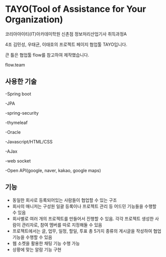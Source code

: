 # TAYO(Tool of Assistance for Your Organization)
코리아아이티(IT)아카데미학원 신촌점 정보처리산업기사 취득과정A 

4조 김민성, 우태균, 이태호의 프로젝트 페이지 협업툴 TAYO입니다.


큰 틀은 협업툴 flow를 참고하여 제작했습니다.

flow.team

## 사용한 기술
-Spring boot

-JPA

-spring-security

-thymeleaf

-Oracle

-Javascript/HTML/CSS

-AJax

-web socket

-Open API(google, naver, kakao, google maps)


## 기능
- 동일한 회사로 등록되어있는 사람들이 협업할 수 있는 구조
- 회사의 매니저는 구성원 일괄 등록이나 프로젝트 관리 등 어드민 기능들을 수행할 수 있음
- 회사별로 여러 개의 프로젝트를 만들어서 진행할 수 있음. 각각 프로젝트 생성한 사람이 관리자로, 참여 멤버를 따로 지정해둘 수 있음
- 프로젝트에서는 글, 업무, 일정, 할일, 투표 총 5가지 종류의 게시글을 작성하여 협업 기능을 수행할 수 있음
- 웹 소켓을 활용한 채팅 기능 수행 가능
- 상황에 맞는 알람 기능 구현
  
